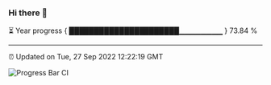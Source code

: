 ### Hi there 👋

⏳ Year progress { ██████████████████████▁▁▁▁▁▁▁▁ } 73.84 %

---

⏰ Updated on Tue, 27 Sep 2022 12:22:19 GMT

![Progress Bar CI](https://github.com/Shyam-Makwana/GitHub-Actions-Demo/workflows/Progress%20Bar%20CI/badge.svg)
